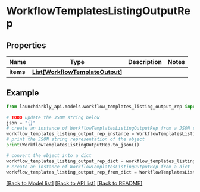 # WorkflowTemplatesListingOutputRep


## Properties

Name | Type | Description | Notes
------------ | ------------- | ------------- | -------------
**items** | [**List[WorkflowTemplateOutput]**](WorkflowTemplateOutput.md) |  | 

## Example

```python
from launchdarkly_api.models.workflow_templates_listing_output_rep import WorkflowTemplatesListingOutputRep

# TODO update the JSON string below
json = "{}"
# create an instance of WorkflowTemplatesListingOutputRep from a JSON string
workflow_templates_listing_output_rep_instance = WorkflowTemplatesListingOutputRep.from_json(json)
# print the JSON string representation of the object
print(WorkflowTemplatesListingOutputRep.to_json())

# convert the object into a dict
workflow_templates_listing_output_rep_dict = workflow_templates_listing_output_rep_instance.to_dict()
# create an instance of WorkflowTemplatesListingOutputRep from a dict
workflow_templates_listing_output_rep_from_dict = WorkflowTemplatesListingOutputRep.from_dict(workflow_templates_listing_output_rep_dict)
```
[[Back to Model list]](../README.md#documentation-for-models) [[Back to API list]](../README.md#documentation-for-api-endpoints) [[Back to README]](../README.md)


